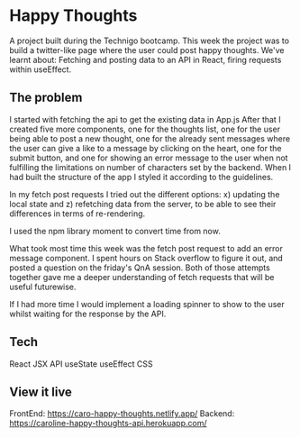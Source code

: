 # Happy Thoughts
A project built during the Technigo bootcamp. This week the project was to build a twitter-like page where the user could post happy thoughts. We've learnt about: Fetching and posting data to an API in React, firing requests within useEffect.

## The problem
I started with fetching the api to get the existing data in App.js After that I created five more components, one for the thoughts list, one for the user being able to post a new thought, one for the already sent messages where the user can give a like to a message by clicking on the heart, one for the submit button, and one for showing an error message to the user when not fulfilling the limitations on number of characters set by the backend. When I had built the structure of the app I styled it according to the guidelines.

In my fetch post requests I tried out the different options: x) updating the local state and z) refetching data from the server, to be able to see their differences in terms of re-rendering. 

I used the npm library moment to convert time from now. 

What took most time this week was the fetch post request to add an error message component. I spent hours on Stack overflow to figure it out, and posted a question on the friday's QnA session. Both of those attempts together gave me a deeper understanding of fetch requests that will be useful futurewise.

If I had more time I would implement a loading spinner to show to the user whilst waiting for the response by the API. 

## Tech
React
JSX
API
useState
useEffect
CSS
## View it live
FrontEnd: https://caro-happy-thoughts.netlify.app/   Backend: https://caroline-happy-thoughts-api.herokuapp.com/

